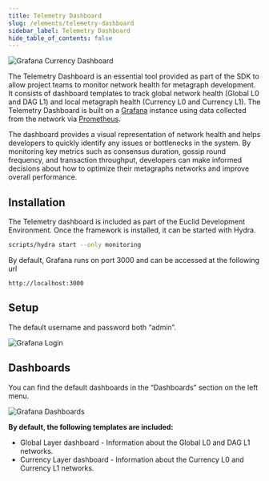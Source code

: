 ```yaml
---
title: Telemetry Dashboard
slug: /elements/telemetry-dashboard
sidebar_label: Telemetry Dashboard
hide_table_of_contents: false
---
```

<intro-end />

![Grafana Currency Dashboard](/img/sdk/grafana-currency-dashboard.png)

The Telemetry Dashboard is an essential tool provided as part of the SDK to allow project teams to monitor network health for metagraph development. It consists of dashboard templates to track global network health (Global L0 and DAG L1) and local metagraph health (Currency L0 and Currency L1). The Telemetry Dashboard is built on a [Grafana]([https://grafana.com/](https://grafana.com/)) instance using data collected from the network via [Prometheus]([https://prometheus.io/](https://prometheus.io/)). 

The dashboard provides a visual representation of network health and helps developers to quickly identify any issues or bottlenecks in the system. By monitoring key metrics such as consensus duration, gossip round frequency, and transaction throughput, developers can make informed decisions about how to optimize their metagraphs networks and improve overall performance.

## Installation

The Telemetry dashboard is included as part of the Euclid Development Environment. Once the framework is installed, it can be started with Hydra.

```bash
scripts/hydra start --only monitoring
```

By default, Grafana runs on port 3000 and can be accessed at the following url

```
http://localhost:3000
```

## Setup

The default username and password both “admin”.

![Grafana Login](/img/sdk/grafana-login.png)

## Dashboards

You can find the default dashboards in the “Dashboards” section on the left menu.

![Grafana Dashboards](/img/sdk/grafana-dashboards.png)

**By default, the following templates are included:** 

- Global Layer dashboard - Information about the Global L0 and DAG L1 networks.
- Currency Layer dashboard - Information about the Currency L0 and Currency L1 networks.